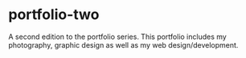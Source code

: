 # portfolio-two
A second edition to the portfolio series. This portfolio includes my photography, graphic design as well as my web design/development.
